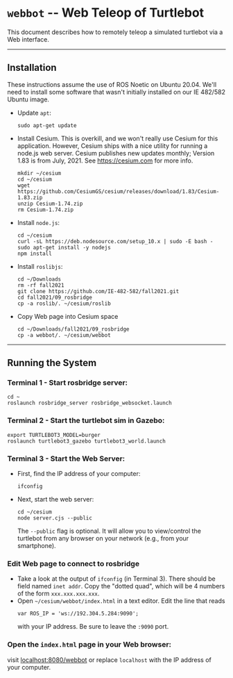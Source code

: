 # `webbot` -- Web Teleop of Turtlebot

This document describes how to remotely teleop a simulated turtlebot via a Web interface.

--- 

## Installation
These instructions assume the use of ROS Noetic on Ubuntu 20.04.  We'll need to install some software that wasn't initially installed on our IE 482/582 Ubuntu image.

- Update `apt`:
    ```
    sudo apt-get update
    ```

    
- Install Cesium.  This is overkill, and we won't really use Cesium for this application.  However, Cesium ships with a nice utility for running a node.js web server.  Cesium publishes new updates monthly; Version 1.83 is from July, 2021.  See https://cesium.com for more info.
    ```
    mkdir ~/cesium
    cd ~/cesium
    wget https://github.com/CesiumGS/cesium/releases/download/1.83/Cesium-1.83.zip
    unzip Cesium-1.74.zip
    rm Cesium-1.74.zip
    ```
    
- Install `node.js`:
    ```
    cd ~/cesium
    curl -sL https://deb.nodesource.com/setup_10.x | sudo -E bash -
    sudo apt-get install -y nodejs
    npm install    
    ```

- Install `roslibjs`:
    ```
    cd ~/Downloads
	rm -rf fall2021
    git clone https://github.com/IE-482-582/fall2021.git
    cd fall2021/09_rosbridge
    cp -a roslib/. ~/cesium/roslib
    ```
    
- Copy Web page into Cesium space
    ```
    cd ~/Downloads/fall2021/09_rosbridge
    cp -a webbot/. ~/cesium/webbot
    ```
        
--- 

## Running the System

### Terminal 1 - Start rosbridge server:
```
cd ~
roslaunch rosbridge_server rosbridge_websocket.launch 
```

### Terminal 2 - Start the turtlebot sim in Gazebo:
```
export TURTLEBOT3_MODEL=burger 
roslaunch turtlebot3_gazebo turtlebot3_world.launch
```

### Terminal 3 - Start the Web Server:
- First, find the IP address of your computer:
    ```
    ifconfig
    ```
  
- Next, start the web server:    
    ```
    cd ~/cesium
    node server.cjs --public
    ```
    The `--public` flag is optional.  It will allow you to view/control the turtlebot from any browser on your network (e.g., from your smartphone).  


### Edit Web page to connect to rosbridge
- Take a look at the output of `ifconfig` (in Terminal 3).  There should be field named `inet addr`.  Copy the "dotted quad", which will be 4 numbers of the form `xxx.xxx.xxx.xxx`.
- Open `~/cesium/webbot/index.html` in a text editor.  Edit the line that reads
    ```
    var ROS_IP = 'ws://192.304.5.284:9090';
    ```
    with your IP address.  Be sure to leave the `:9090` port.

### Open the `index.html` page in your Web browser:
visit [localhost:8080/webbot](localhost:8080/webbot) or replace `localhost` with the IP address of your computer.

